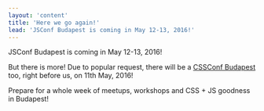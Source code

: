 ```yaml
---
layout: 'content'
title: 'Here we go again!'
lead: 'JSConf Budapest is coming in May 12-13, 2016!'
---
```

JSConf Budapest is coming in May 12-13, 2016!

But there is more! Due to popular request, there will be a [CSSConf Budapest](http://cssconfbp.rocks/) too, right before us, on 11th May, 2016!

Prepare for a whole week of meetups, workshops and CSS + JS goodness in Budapest!
